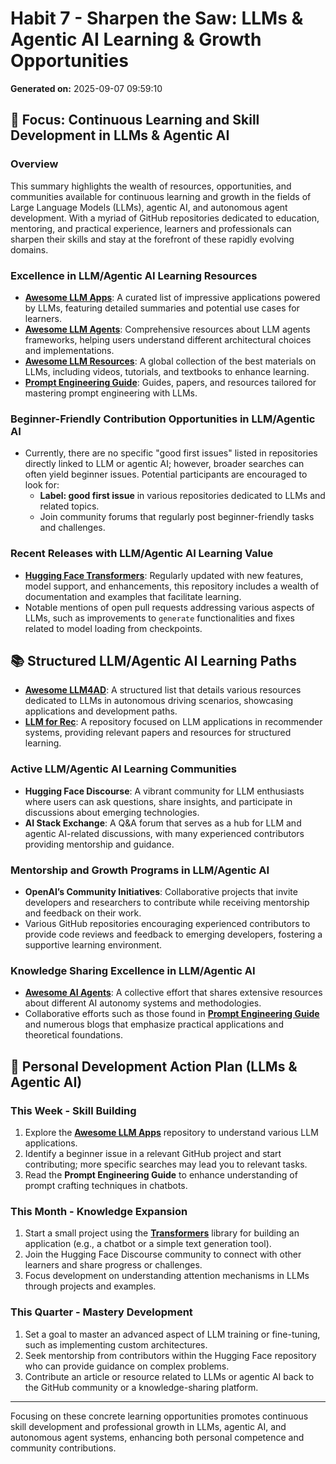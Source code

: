 # Habit 7 - Sharpen the Saw: LLMs & Agentic AI Learning & Growth Opportunities

**Generated on:** 2025-09-07 09:59:10

## 🔧 Focus: Continuous Learning and Skill Development in LLMs & Agentic AI

### Overview
This summary highlights the wealth of resources, opportunities, and communities available for continuous learning and growth in the fields of Large Language Models (LLMs), agentic AI, and autonomous agent development. With a myriad of GitHub repositories dedicated to education, mentoring, and practical experience, learners and professionals can sharpen their skills and stay at the forefront of these rapidly evolving domains.

### Excellence in LLM/Agentic AI Learning Resources
- **[Awesome LLM Apps](https://github.com/Shubhamsaboo/awesome-llm-apps)**: A curated list of impressive applications powered by LLMs, featuring detailed summaries and potential use cases for learners.
- **[Awesome LLM Agents](https://github.com/kaushikb11/awesome-llm-agents)**: Comprehensive resources about LLM agents frameworks, helping users understand different architectural choices and implementations.
- **[Awesome LLM Resources](https://github.com/WangRongsheng/awesome-LLM-resources)**: A global collection of the best materials on LLMs, including videos, tutorials, and textbooks to enhance learning.
- **[Prompt Engineering Guide](https://github.com/dair-ai/Prompt-Engineering-Guide)**: Guides, papers, and resources tailored for mastering prompt engineering with LLMs.

### Beginner-Friendly Contribution Opportunities in LLM/Agentic AI
- Currently, there are no specific "good first issues" listed in repositories directly linked to LLM or agentic AI; however, broader searches can often yield beginner issues. Potential participants are encouraged to look for:
  - **Label: good first issue** in various repositories dedicated to LLMs and related topics.
  - Join community forums that regularly post beginner-friendly tasks and challenges.

### Recent Releases with LLM/Agentic AI Learning Value
- **[Hugging Face Transformers](https://github.com/huggingface/transformers)**: Regularly updated with new features, model support, and enhancements, this repository includes a wealth of documentation and examples that facilitate learning.
- Notable mentions of open pull requests addressing various aspects of LLMs, such as improvements to `generate` functionalities and fixes related to model loading from checkpoints.

## 📚 Structured LLM/Agentic AI Learning Paths
- **[Awesome LLM4AD](https://github.com/Thinklab-SJTU/Awesome-LLM4AD)**: A structured list that details various resources dedicated to LLMs in autonomous driving scenarios, showcasing applications and development paths.
- **[LLM for Rec](https://github.com/WLiK/LLM4Rec-Awesome-Papers)**: A repository focused on LLM applications in recommender systems, providing relevant papers and resources for structured learning.

### Active LLM/Agentic AI Learning Communities
- **Hugging Face Discourse**: A vibrant community for LLM enthusiasts where users can ask questions, share insights, and participate in discussions about emerging technologies.
- **AI Stack Exchange**: A Q&A forum that serves as a hub for LLM and agentic AI-related discussions, with many experienced contributors providing mentorship and guidance.

### Mentorship and Growth Programs in LLM/Agentic AI
- **OpenAI’s Community Initiatives**: Collaborative projects that invite developers and researchers to contribute while receiving mentorship and feedback on their work.
- Various GitHub repositories encouraging experienced contributors to provide code reviews and feedback to emerging developers, fostering a supportive learning environment.

### Knowledge Sharing Excellence in LLM/Agentic AI
- **[Awesome AI Agents](https://github.com/e2b-dev/awesome-ai-agents)**: A collective effort that shares extensive resources about different AI autonomy systems and methodologies.
- Collaborative efforts such as those found in **[Prompt Engineering Guide](https://github.com/dair-ai/Prompt-Engineering-Guide)** and numerous blogs that emphasize practical applications and theoretical foundations.

## 🎯 Personal Development Action Plan (LLMs & Agentic AI)

### This Week - Skill Building
1. Explore the **[Awesome LLM Apps](https://github.com/Shubhamsaboo/awesome-llm-apps)** repository to understand various LLM applications.
2. Identify a beginner issue in a relevant GitHub project and start contributing; more specific searches may lead you to relevant tasks.
3. Read the **Prompt Engineering Guide** to enhance understanding of prompt crafting techniques in chatbots.

### This Month - Knowledge Expansion  
1. Start a small project using the **[Transformers](https://github.com/huggingface/transformers)** library for building an application (e.g., a chatbot or a simple text generation tool).
2. Join the Hugging Face Discourse community to connect with other learners and share progress or challenges.
3. Focus development on understanding attention mechanisms in LLMs through projects and examples.

### This Quarter - Mastery Development
1. Set a goal to master an advanced aspect of LLM training or fine-tuning, such as implementing custom architectures.
2. Seek mentorship from contributors within the Hugging Face repository who can provide guidance on complex problems.
3. Contribute an article or resource related to LLMs or agentic AI back to the GitHub community or a knowledge-sharing platform.

---

Focusing on these concrete learning opportunities promotes continuous skill development and professional growth in LLMs, agentic AI, and autonomous agent systems, enhancing both personal competence and community contributions.